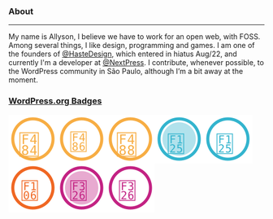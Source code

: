 ### About
---
My name is Allyson, I believe we have to work for an open web, with FOSS. Among several things, I like design, programming and games. I am one of the founders of [@HasteDesign](https://github.com/HasteDesign), which entered in hiatus Aug/22, and currently I'm a developer at [@NextPress](https://github.com/next-press). I contribute, whenever possible, to the WordPress community in São Paulo, although I’m a bit away at the moment.

### [WordPress.org Badges](https://profiles.wordpress.org/allysonsouza/)

<img src="assets/icons/community.svg" align="left" title="Meetup Organizer" />
<img src="assets/icons/wordcamp.svg" align="left" title="WordCamp Organizer" />
<img src="assets/icons/speaker.svg" align="left" title="WordCamp Speaker" />
<img src="assets/icons/support-team.svg" align="left" title="Support Team" />
<img src="assets/icons/support.svg" align="left" title="Support Contributor" />
<img src="assets/icons/plugin.svg" align="left" title="Plugin Developer" />
<img src="assets/icons/translation-editor.svg" align="left" title="Translation Editor" />
<img src="assets/icons/translation-contributor.svg" align="left" title="Translation Contributor" />
